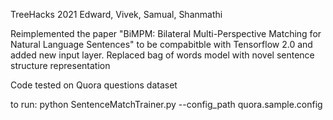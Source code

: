 TreeHacks 2021
Edward, Vivek, Samual, Shanmathi


Reimplemented the paper "BiMPM: Bilateral Multi-Perspective Matching for Natural Language Sentences" to be compabitble with Tensorflow 2.0 and added new input layer.
Replaced bag of words model with novel sentence structure representation

Code tested on Quora questions dataset

to run: python SentenceMatchTrainer.py --config_path quora.sample.config